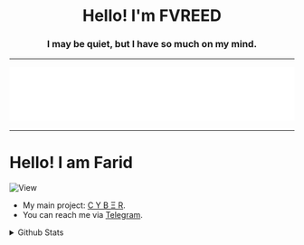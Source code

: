 <h1 align="center">Hello! I'm FVREED</h1>
<h3 align="center">I may be quiet, but I have so much on my mind.</h3>

----

<p align="center">
  <img src="your_cool_intro.gif" alt="FaridDadashzade" />
</p>

----

# Hello! I am Farid

![View](https://komarev.com/ghpvc/?username=fariddadashzade&color=565f89&custom_title=Izlenme&style=flat)

- My main project: [C Y B Ξ R](https://github.com/CyberUserBot/CyberUserBot).
- You can reach me via [Telegram](https://t.me/FVREED).

<details>
  <summary>Github Stats</summary>
  
<p align="center"><img src="https://github-readme-stats.vercel.app/api/top-langs?username=FaridDadashzade&&custom_title=İstifadə%20etdiyim%20dillər&show_icons=true&locale=en&layout=compact&theme=algolia" alt="FaridDadashzade" /> <img src="https://github-readme-stats.vercel.app/api?username=FaridDadashzade&show_icons=true&&custom_title=Github%20statistika%20&locale=en&theme=algolia" alt="FaridDadashzade" /></p>

</details>

